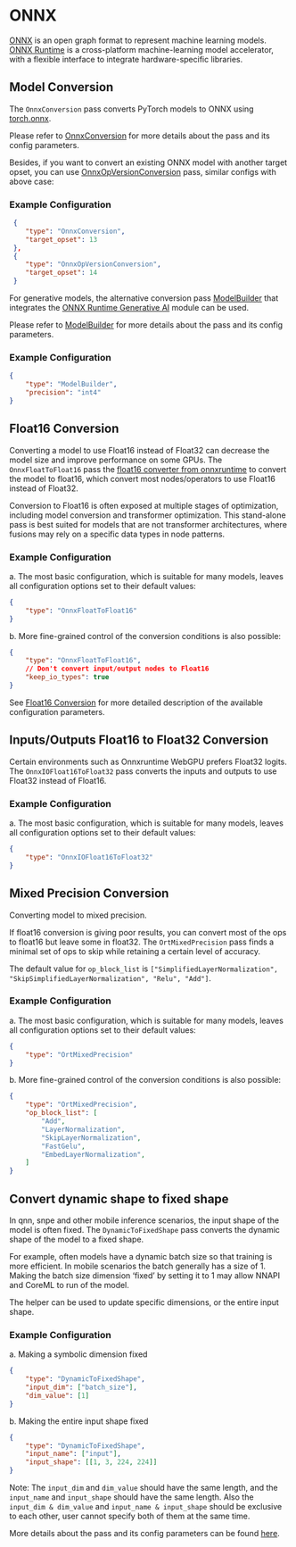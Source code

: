 # ONNX

[ONNX](https://onnx.ai/) is an open graph format to represent machine learning models. [ONNX Runtime](https://onnxruntime.ai/docs/) is a cross-platform machine-learning model accelerator, with a flexible interface to integrate hardware-specific libraries.

## Model Conversion
The `OnnxConversion` pass converts PyTorch models to ONNX using
[torch.onnx](https://pytorch.org/docs/stable/onnx.html).

Please refer to [OnnxConversion](onnx_conversion) for more details about the pass and its config parameters.

Besides, if you want to convert an existing ONNX model with another target opset, you can use [OnnxOpVersionConversion](onnx_op_version_conversion) pass, similar configs with above case:

### Example Configuration
```json
 {
    "type": "OnnxConversion",
    "target_opset": 13
 },
 {
    "type": "OnnxOpVersionConversion",
    "target_opset": 14
 }
```

For generative models, the alternative conversion pass [ModelBuilder](model_builder) that integrates the
[ONNX Runtime Generative AI](https://github.com/microsoft/onnxruntime-genai) module can be used.

Please refer to [ModelBuilder](model_builder) for more details about the pass and its config parameters.

### Example Configuration
```json
{
    "type": "ModelBuilder",
    "precision": "int4"
}
```

## Float16 Conversion

Converting a model to use Float16 instead of Float32 can decrease the model size and improve performance on some GPUs. The `OnnxFloatToFloat16` pass the [float16 converter from onnxruntime](https://github.com/microsoft/onnxruntime/blob/main/onnxruntime/python/tools/transformers/float16.py) to convert the model to float16, which convert most nodes/operators to use Float16 instead of Float32.

Conversion to Float16 is often exposed at multiple stages of optimization, including model conversion and transformer optimization. This stand-alone pass is best suited for models that are not transformer architectures, where fusions may rely on a specific data types in node patterns.

### Example Configuration

a. The most basic configuration, which is suitable for many models, leaves all configuration options set to their default values:
```json
{
    "type": "OnnxFloatToFloat16"
}
```

b. More fine-grained control of the conversion conditions is also possible:
```json
{
    "type": "OnnxFloatToFloat16",
    // Don't convert input/output nodes to Float16
    "keep_io_types": true
}
```

See [Float16 Conversion](https://onnxruntime.ai/docs/performance/model-optimizations/float16.html#float16-conversion) for more detailed description of the available configuration parameters.

## Inputs/Outputs Float16 to Float32 Conversion

Certain environments such as Onnxruntime WebGPU prefers Float32 logits. The `OnnxIOFloat16ToFloat32` pass converts the inputs and outputs to use Float32 instead of Float16.

### Example Configuration

a. The most basic configuration, which is suitable for many models, leaves all configuration options set to their default values:
```json
{
    "type": "OnnxIOFloat16ToFloat32"
}
```

## Mixed Precision Conversion
Converting model to mixed precision.

If float16 conversion is giving poor results, you can convert most of the ops to float16 but leave some in float32. The `OrtMixedPrecision` pass finds a minimal set of ops to skip while retaining a certain level of accuracy.

The default value for `op_block_list` is `["SimplifiedLayerNormalization", "SkipSimplifiedLayerNormalization", "Relu", "Add"]`.

### Example Configuration

a. The most basic configuration, which is suitable for many models, leaves all configuration options set to their default values:
```json
{
    "type": "OrtMixedPrecision"
}
```

b. More fine-grained control of the conversion conditions is also possible:
```json
{
    "type": "OrtMixedPrecision",
    "op_block_list": [
        "Add",
        "LayerNormalization",
        "SkipLayerNormalization",
        "FastGelu",
        "EmbedLayerNormalization",
    ]
}
```

## Convert dynamic shape to fixed shape

In qnn, snpe and other mobile inference scenarios, the input shape of the model is often fixed. The `DynamicToFixedShape` pass converts the dynamic shape of the model to a fixed shape.

For example, often models have a dynamic batch size so that training is more efficient. In mobile scenarios the batch generally has a size of 1. Making the batch size dimension ‘fixed’ by setting it to 1 may allow NNAPI and CoreML to run of the model.

The helper can be used to update specific dimensions, or the entire input shape.

### Example Configuration

a. Making a symbolic dimension fixed
```json
{
    "type": "DynamicToFixedShape",
    "input_dim": ["batch_size"],
    "dim_value": [1]
}
```

b. Making the entire input shape fixed
```json
{
    "type": "DynamicToFixedShape",
    "input_name": ["input"],
    "input_shape": [[1, 3, 224, 224]]
}
```

Note: The `input_dim` and `dim_value` should have the same length, and the `input_name` and `input_shape` should have the same length. Also the `input_dim & dim_value` and `input_name & input_shape` should be exclusive to each other, user cannot specify both of them at the same time.

More details about the pass and its config parameters can be found [here](https://onnxruntime.ai/docs/tutorials/mobile/helpers/make-dynamic-shape-fixed.html).
